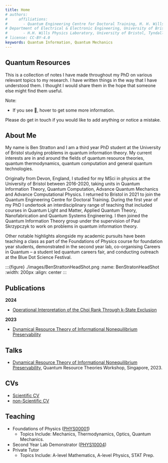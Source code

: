 ```yaml
---
title: Home
# authors:
#     affiliations:
#       - Quantum Engineering Centre for Doctoral Training, H. H. Wills Physics Laboratory and
# Department of Electrical & Electronic Engineering, University of Bristol, BS8 1FD, UK
#       - H.H. Wills Physics Laboratory, University of Bristol, Tyndall Avenue, Bristol, BS8 1TL, UK
# license: CC-BY-4.0
keywords: Quantum Information, Quantum Mechanics
---
```


## Quantum Resources

This is a collection of notes I have made throughout my PhD on various relevant topics to my research. I have written things in the way that I have understood them. I thought I would share them in the hope that someone else might find them useful. 

Note:
- If you see 💭, hover to get some more information. 

Please do get in touch if you would like to add anything or notice a mistake. 

## About Me

My name is Ben Stratton and I am a third year PhD student at the University of Bristol studying problems in quantum information theory. My current interests are in and around the fields of quantum resource theories, quantum thermodynamics, quantum computation and general quantum technologies.

Originally from Devon, England, I studied for my MSci in physics at the University of Bristol between 2016-2020, taking units in Quantum Information Theory, Quantum Computation, Advance Quantum Mechanics and Advance Computational Physics. I returned to Bristol in 2021 to join the Quantum Engineering Centre for Doctoral Training. During the first year of my PhD I undertook an interdisciplinary range of teaching that included courses in Quantum Light and Matter, Applied Quantum Theory, Nanofabrication and Quantum Systems Engineering. I then joined the Quantum Information Theory group under the supervision of Paul Skrzypczyk to work on problems in quantum information theory.

Other notable highlights alongside my academic pursuits have been teaching a class as part of the Foundations of Physics course for foundation year students, demonstrated in the second year lab, co-organising Careers in Quantum – a student led quantum careers fair, and conducting outreach at the Blue Dot Science Festival. 


:::{figure} ./images/BenStrattonHeadShot.png
:name: BenStratonHeadShot
:width: 200px
:align: center
:::

## Publications

**2024**

- [Operational Interpretation of the Choi Rank Through k-State Exclusion](https://doi.org/10.48550/arXiv.2406.08360)

**2023**

- [Dynamical Resource Theory of Informational Nonequilibrium Preservability](https://journals.aps.org/prl/abstract/10.1103/PhysRevLett.132.110202)


## Talks

- [Dynamical Resource Theory of Informational Nonequilibrium Preservability](https://youtu.be/a3fyCOOdfL4?si=ODh8oSOnI1UZdwla), Quantum Resource Theories Workshop, Singapore, 2023. 

## CVs

- [Scientific CV](CVs\Benjamin_Stratton_CV.pdf)
- [non-Scientific CV](CVs\Benjamin_Stratton_CV___Non_Scientific.pdf)

## Teaching

- Foundations of Physics ([PHYS00001](https://www.bristol.ac.uk/unit-programme-catalogue/UnitDetails.jsa;jsessionid=D9AEFE5068F1DB877698DA8F19A11B19?ayrCode=25%2F26&unitCode=PHYS00001))
    * Topics Include: Mechanics, Thermodynamics, Optics, Quantum Mechanics. 
- Second Year Lab Demonstrator ([PHYS10004](https://www.bris.ac.uk/unit-programme-catalogue/UnitDetails.jsa?unitCode=PHYS10004))
- Private Tutor 
    * Topics Include: A-level Mathematics, A-level Physics, STAT Prep. 

<!-- [![Made with MyST](https://img.shields.io/badge/made%20with-myst-orange)](https://myst.tools) -->

